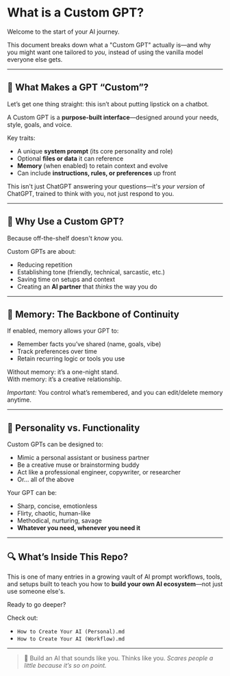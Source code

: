 # What is a Custom GPT?

Welcome to the start of your AI journey.

This document breaks down what a "Custom GPT" actually is—and why you might want one tailored to *you*, instead of using the vanilla model everyone else gets.

---

## 📌 What Makes a GPT “Custom”?

Let’s get one thing straight: this isn’t about putting lipstick on a chatbot.

A Custom GPT is a **purpose-built interface**—designed around your needs, style, goals, and voice.

Key traits:

- A unique **system prompt** (its core personality and role)
- Optional **files or data** it can reference
- **Memory** (when enabled) to retain context and evolve
- Can include **instructions, rules, or preferences** up front

This isn't just ChatGPT answering your questions—it's *your version* of ChatGPT, trained to think with you, not just respond to you.

---

## 🎯 Why Use a Custom GPT?

Because off-the-shelf doesn't *know* you.

Custom GPTs are about:

- Reducing repetition
- Establishing tone (friendly, technical, sarcastic, etc.)
- Saving time on setups and context
- Creating an **AI partner** that *thinks* the way you do

---

## 🧬 Memory: The Backbone of Continuity

If enabled, memory allows your GPT to:

- Remember facts you’ve shared (name, goals, vibe)
- Track preferences over time
- Retain recurring logic or tools you use

Without memory: it’s a one-night stand.  
With memory: it’s a creative relationship.

*Important:* You control what’s remembered, and you can edit/delete memory anytime.

---

## 🤖 Personality vs. Functionality

Custom GPTs can be designed to:

- Mimic a personal assistant or business partner
- Be a creative muse or brainstorming buddy
- Act like a professional engineer, copywriter, or researcher
- Or… all of the above

Your GPT can be:

- Sharp, concise, emotionless
- Flirty, chaotic, human-like
- Methodical, nurturing, savage
- **Whatever you need, whenever you need it**

---

## 🔍 What’s Inside This Repo?

This is one of many entries in a growing vault of AI prompt workflows, tools, and setups built to teach you how to **build your own AI ecosystem**—not just use someone else's.

Ready to go deeper?

Check out:

- `How to Create Your AI (Personal).md`
- `How to Create Your AI (Workflow).md`

---

> 🧠 Build an AI that sounds like you. Thinks like you. *Scares people a little because it’s so on point.*

